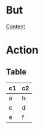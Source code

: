 # But

[Content](Content)

# Action

## Table

| c1 | c2 |
|----|----|
| a  | b  |
| c  | d  |
| e  | f  |


